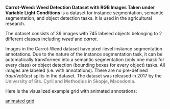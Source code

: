 **Carrot-Weed: Weed Detection Dataset with RGB Images Taken under Variable Light Conditions** is a dataset for instance segmentation, semantic segmentation, and object detection tasks. It is used in the agricultural research. 

The dataset consists of 39 images with 745 labeled objects belonging to 2 different classes including *weed* and *carrot*.

Images in the Carrot-Weed dataset have pixel-level instance segmentation annotations. Due to the nature of the instance segmentation task, it can be automatically transformed into a semantic segmentation (only one mask for every class) or object detection (bounding boxes for every object) tasks. All images are labeled (i.e. with annotations). There are no pre-defined <i>train/val/test</i> splits in the dataset. The dataset was released in 2017 by the <span style="font-weight: 600; color: grey; border-bottom: 1px dashed #d3d3d3;">University of Sts. Cyril and Methodius in Skopje, Macedonia</span>.

Here is the visualized example grid with animated annotations:

[animated grid](https://github.com/dataset-ninja/weed/raw/main/visualizations/horizontal_grid.webm)
